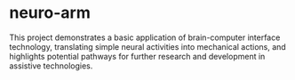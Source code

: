 # neuro-arm
 This project demonstrates a basic application of brain-computer interface technology, translating simple neural activities into mechanical actions, and highlights potential pathways for further research and development in assistive technologies.
